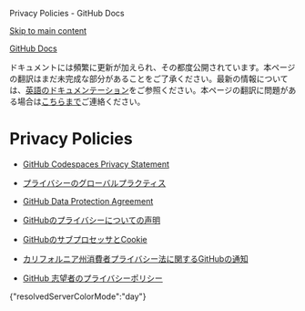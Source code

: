 Privacy Policies - GitHub Docs

[Skip to main content](#main-content)

[](/ja)[GitHub Docs](/ja)

ドキュメントには頻繁に更新が加えられ、その都度公開されています。本ページの翻訳はまだ未完成な部分があることをご了承ください。最新の情報については、[英語のドキュメンテーション](/en)をご参照ください。本ページの翻訳に問題がある場合は[こちらまで](https://github.com/contact?form[subject]=translation%20issue%20on%20docs.github.com&form[comments]=)ご連絡ください。

Privacy Policies
==========

* [GitHub Codespaces Privacy Statement](/ja/site-policy/privacy-policies/github-codespaces-privacy-statement)

* [プライバシーのグローバルプラクティス](/ja/site-policy/privacy-policies/global-privacy-practices)

* [GitHub Data Protection Agreement](/ja/site-policy/privacy-policies/github-data-protection-agreement)

* [GitHubのプライバシーについての声明](/ja/site-policy/privacy-policies/github-privacy-statement)

* [GitHubのサブプロセッサとCookie](/ja/site-policy/privacy-policies/github-subprocessors-and-cookies)

* [カリフォルニア州消費者プライバシー法に関するGitHubの通知](/ja/site-policy/privacy-policies/githubs-notice-about-the-california-consumer-privacy-act)

* [GitHub 志望者のプライバシーポリシー](/ja/site-policy/privacy-policies/github-candidate-privacy-policy)

{"resolvedServerColorMode":"day"}
